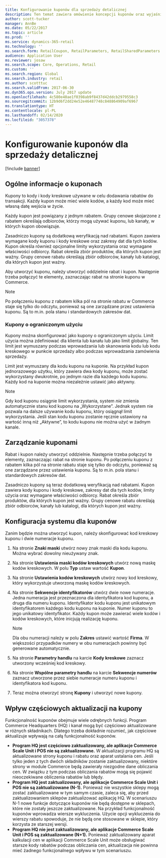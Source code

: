 ```yaml
---
title: Konfigurowanie kuponów dla sprzedaży detalicznej
description: Ten temat zawiera omówienie koncepcji kuponów oraz wyjaśnienie, jak je konfigurować.
author: scott-tucker
manager: AnnBe
ms.date: 05/22/2017
ms.topic: article
ms.prod: ''
ms.service: dynamics-365-retail
ms.technology: ''
ms.search.form: RetailCoupon, RetailParameters, RetailSharedParameters
audience: Application User
ms.reviewer: josaw
ms.search.scope: Core, Operations, Retail
ms.custom: ''
ms.search.region: Global
ms.search.industry: retail
ms.author: scotttuc
ms.search.validFrom: 2017-06-30
ms.dyn365.ops.version: July 2017 update
ms.openlocfilehash: 4c580e40ae1f0398ab9f8437d42ddcb2979558c3
ms.sourcegitcommit: 12b9d6f2dd24e52e46487748c848864909af6967
ms.translationtype: HT
ms.contentlocale: pl-PL
ms.lasthandoff: 02/14/2020
ms.locfileid: "3057378"
---
```

# <a name="set-up-coupons-for-retail-sales"></a>Konfigurowanie kuponów dla sprzedaży detalicznej

[!include [banner](includes/banner.md)]

## <a name="overview-of-coupons"></a>Ogólne informacje o kuponach

Kupony to kody i kody kreskowe używane w celu dodawania rabatów do transakcji. Każdy kupon może mieć wiele kodów, a każdy kod może mieć własną datę wejścia w życie.

Każdy kupon jest powiązany z jednym rabatem. Grupy cenowe skojarzone z rabatem określają odbiorców, którzy mogą używać kuponu, lub kanały, w których kupon obowiązuje.

Zasadniczo kupony są dodatkową weryfikacją nad rabatami. Kupon zawiera wymagane kody kuponu i kody kreskowe oraz zakresy dat dla tych kodów. Kupon określa również opcjonalne limity wykorzystania oraz wymagane właściwości odbiorcy. Rabat określa zbiór produktów, dla których kupon jest ważny. Grupy cenowe rabatu określają zbiór odbiorców, kanały lub katalogi, dla których kupon jest ważny.

Aby utworzyć kuponu, należy utworzyć oddzielnie rabat i kupon. Następnie trzeba połączyć te elementy, zaznaczając rabat na stronie kuponu w Commerce.

> [!NOTE]
> Po połączeniu kuponu z rabatem kilka pól na stronie rabatu w Commerce staje się tylko do odczytu, ponieważ są one zarządzane przez ustawienia kuponu. Są to m.in. pola stanu i standardowych zakresów dat.

### <a name="limited-use-coupons"></a>Kupony o ograniczonym użyciu

Kupony można skonfigurować jako kupony o ograniczonym użyciu. Limit użycia można zdefiniować dla klienta lub kanału lub jako limit globalny. Ten limit jest wymuszany podczas wprowadzania lub skanowania kodu lub kodu kreskowego w punkcie sprzedaży albo podczas wprowadzania zamówienia sprzedaży.

Limit jest wymuszany dla kodu kuponu na kuponie. Na przykład kupon jednorazowego użytku, który zawiera dwa kody kuponu, może zostać wykorzystany dwukrotnie, po jednym razie dla każdego kodu kuponu. Każdy kod na kuponie można niezależnie ustawić jako aktywny.

> [!NOTE]
> Gdy kod kuponu osiągnie limit wykorzystania, system *nie* zmienia automatycznie stanu kod kuponu na „Wykorzystane”. Jednak system nie pozwala na dalsze używanie kodu kuponu, który osiągnął limit wykorzystania. Jeśli stan kodu kuponu zostanie ręcznie ustawiony na wartość inną niż „Aktywne”, to kodu kuponu nie można użyć w żadnym kanale.

## <a name="managing-coupons"></a>Zarządzanie kuponami

Rabat i kupon należy utworzyć oddzielnie. Następnie trzeba połączyć te elementy, zaznaczając rabat na stronie kuponu. Po połączeniu kuponu z rabatem kilka pól na stronie rabatu staje się tylko do odczytu, ponieważ są one zarządzane przez ustawienia kuponu. Są to m.in. pola stanu i standardowych zakresów dat.

Zasadniczo kupony są teraz dodatkową weryfikacją nad rabatami. Kupon zawiera kody kuponu i kody kreskowe, zakresy dat dla tych kodów, limity użycia oraz wymagane właściwości odbiorcy. Rabat określa zbiór produktów, dla których kupon jest ważny. Grupy cenowe rabatu określają zbiór odbiorców, kanały lub katalogi, dla których kupon jest ważny.

## <a name="system-setup-for-coupons"></a>Konfiguracja systemu dla kuponów

Zanim będzie można utworzyć kupon, należy skonfigurować kod kreskowy kuponu i dwie numeracje kuponu.

1. Na stronie **Znaki maski** utwórz nowy znak maski dla kodu kuponu. Można wybrać dowolny nieużywany znak.
2. Na stronie **Ustawienia maski kodów kreskowych** utwórz nową maskę kodów kreskowych. W polu **Typ** ustaw wartość **Kupon**.
3. Na stronie **Ustawienia kodów kreskowych** utwórz nowy kod kreskowy, który wykorzystuje utworzoną maskę kodów kreskowych.
4. Na stronie **Sekwencje identyfikatorów** utwórz dwie nowe numeracje. Jedna numeracja jest przeznaczona dla identyfikatora kod kuponu, a druga dla numeru kuponu. Identyfikator kodu kuponu jest unikatowym identyfikatorem każdego kodu kuponu na kuponie. Numer kuponu to jego unikatowy identyfikator. Każdy kupon może zawierać wiele kodów i kodów kreskowych, które inicjują realizację kuponu.

    > [!NOTE]
    > Dla obu numeracji należy w polu **Zakres** ustawić wartość **Firma**. W większości przypadków numery w obu numeracjach powinny być generowane automatycznie.

5. Na stronie **Parametry handlu** na karcie **Kody kreskowe** zaznacz utworzony wcześniej kod kreskowy.
6. Na stronie **Wspólne parametry handlu** na karcie **Sekwencje numerów** zaznacz utworzone przez siebie numeracje numeru kuponu i identyfikatora kod kuponu.
7. Teraz można otworzyć stronę **Kupony** i utworzyć nowe kupony.

## <a name="the-effect-of-partial-updates-on-coupons"></a>Wpływ częściowych aktualizacji na kupony

Funkcjonalność kuponów obejmuje wiele odrębnych funkcji. Program Commerce Headquarters (HQ) i kanał mogą być częściowo aktualizowane w różnych składnikach. Dlatego trzeba dokładnie rozumieć, jak częściowe aktualizuje wpływają na całą funkcjonalność kuponów.

- **Program HQ jest częściowo zaktualizowany, ale aplikacje Commerce Scale Unit i POS nie są zaktualizowane.** W aktualizacji programu HQ są aktualizowane strony kuponu i rabatu oraz aparat ustalania cen. Jeśli tylko jeden z tych dwóch składników zostanie zaktualizowany, niektóre strony w module Commerce będą zawierały niezgodne dane obliczania cen. W związku z tym podczas obliczania rabatów mogą się pojawić nieoczekiwane obliczenia rabatów lub błędy.
- **Program HQ jest zaktualizowany, ale aplikacje Commerce Scale Unit i POS nie są zaktualizowane (N-1).** Ponieważ nie wszystkie sklepy mogą zostać zaktualizowane w tym samym czasie, zaleca się, aby przed zaktualizowaniem sklepów zaktualizować aplikację HQ. W scenariuszu N-1 nowe funkcje dotyczące kuponów nie będą dostępne w sklepach, które nie zostały jeszcze zaktualizowane. Na przykład funkcjonalność kuponów wprowadza wiersze wykluczenia. Użycie opcji wykluczenia do wierszy rabatu spowoduje, że nie będą one stosowane w sklepie, który korzysta ze starszej wersji.
- **Program HQ nie jest zaktualizowany, ale aplikacje Commerce Scale Unit i POS są zaktualizowane (N+1).** Ponieważ zaktualizowany aparat kalkulacji cen w aplikacji Commerce Scale Unit może obsługiwać starsze kody rabatów podczas obliczania cen, aktualizacja nie powinna mieć żadnego funkcjonalnego wpływu w tym scenariuszu.
